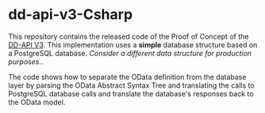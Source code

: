 # dd-api-v3-Csharp

This repository contains the released code of the Proof of Concept of the [DD-API V3](https://github.com/DigitaleDeltaOrg/dd-api-v3).
This implementation uses a **simple** database structure based on a PostgreSQL database. *Consider a different data structure for production purposes.*.

The code shows how to separate the OData definition from the database layer by parsing the OData Abstract Syntax Tree and 
translating the calls to PostgreSQL database calls and translate the database's responses back to the OData model.


